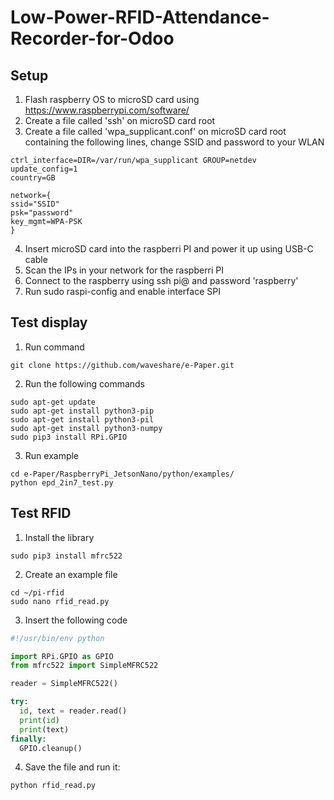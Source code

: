 # Low-Power-RFID-Attendance-Recorder-for-Odoo

## Setup
1. Flash raspberry OS to microSD card using https://www.raspberrypi.com/software/
2. Create a file called 'ssh' on microSD card root
3. Create a file called 'wpa_supplicant.conf' on microSD card root containing the following lines, change SSID and password to your WLAN
```console
ctrl_interface=DIR=/var/run/wpa_supplicant GROUP=netdev
update_config=1
country=GB

network={
ssid="SSID"
psk="password"
key_mgmt=WPA-PSK
}
```
4. Insert microSD card into the raspberri PI and power it up using USB-C cable
5. Scan the IPs in your network for the raspberri PI
6. Connect to the raspberry using ssh pi@<IP-ADDR> and password 'raspberry'
7. Run sudo raspi-config and enable interface SPI

## Test display
1. Run command
```console
git clone https://github.com/waveshare/e-Paper.git
```
2. Run the following commands
```console
sudo apt-get update
sudo apt-get install python3-pip
sudo apt-get install python3-pil
sudo apt-get install python3-numpy
sudo pip3 install RPi.GPIO
```
3. Run example
```console
cd e-Paper/RaspberryPi_JetsonNano/python/examples/
python epd_2in7_test.py
```
## Test RFID
1. Install the library
```console
sudo pip3 install mfrc522
```
2. Create an example file
```console
cd ~/pi-rfid
sudo nano rfid_read.py
```
3. Insert the following code
```python
#!/usr/bin/env python

import RPi.GPIO as GPIO
from mfrc522 import SimpleMFRC522

reader = SimpleMFRC522()

try:
  id, text = reader.read()
  print(id)
  print(text)
finally:
  GPIO.cleanup()
```
4. Save the file and run it:
```console
python rfid_read.py
```
